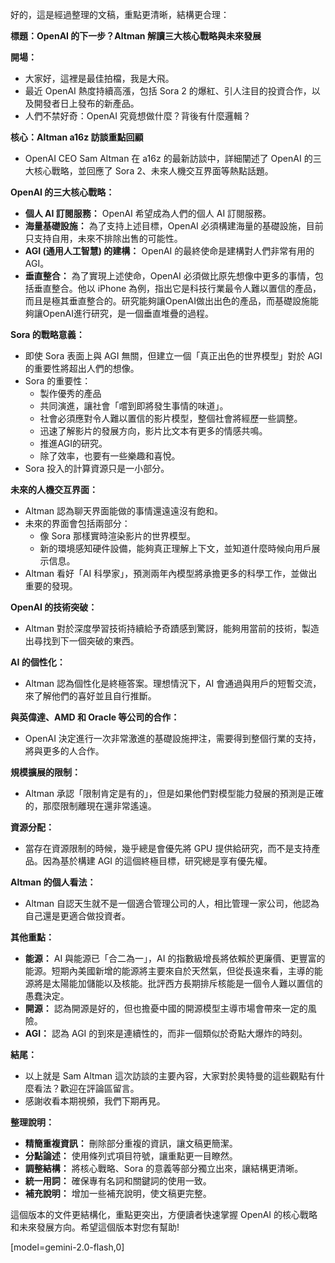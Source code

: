 好的，這是經過整理的文稿，重點更清晰，結構更合理：

**標題：OpenAI 的下一步？Altman 解讀三大核心戰略與未來發展**

**開場：**

*   大家好，這裡是最佳拍檔，我是大飛。
*   最近 OpenAI 熱度持續高漲，包括 Sora 2 的爆紅、引人注目的投資合作，以及開發者日上發布的新產品。
*   人們不禁好奇：OpenAI 究竟想做什麼？背後有什麼邏輯？

**核心：Altman a16z 訪談重點回顧**

*   OpenAI CEO Sam Altman 在 a16z 的最新訪談中，詳細闡述了 OpenAI 的三大核心戰略，並回應了 Sora 2、未來人機交互界面等熱點話題。

**OpenAI 的三大核心戰略：**

*   **個人 AI 訂閱服務：** OpenAI 希望成為人們的個人 AI 訂閱服務。
*   **海量基礎設施：** 為了支持上述目標，OpenAI 必須構建海量的基礎設施，目前只支持自用，未來不排除出售的可能性。
*   **AGI (通用人工智慧) 的建構：** OpenAI 的最終使命是建構對人們非常有用的 AGI。
*   **垂直整合：** 為了實現上述使命，OpenAI 必須做比原先想像中更多的事情，包括垂直整合。他以 iPhone 為例，指出它是科技行業最令人難以置信的產品，而且是極其垂直整合的。研究能夠讓OpenAI做出出色的產品，而基礎設施能夠讓OpenAI進行研究，是一個垂直堆疊的過程。

**Sora 的戰略意義：**

*   即使 Sora 表面上與 AGI 無關，但建立一個「真正出色的世界模型」對於 AGI 的重要性將超出人們的想像。
*   Sora 的重要性：
    *   製作優秀的產品
    *   共同演進，讓社會「嚐到即將發生事情的味道」。
    *   社會必須應對令人難以置信的影片模型，整個社會將經歷一些調整。
    *   迅速了解影片的發展方向，影片比文本有更多的情感共鳴。
    *   推進AGI的研究。
    *   除了效率，也要有一些樂趣和喜悅。
*   Sora 投入的計算資源只是一小部分。

**未來的人機交互界面：**

*   Altman 認為聊天界面能做的事情還遠遠沒有飽和。
*   未來的界面會包括兩部分：
    *   像 Sora 那樣實時渲染影片的世界模型。
    *   新的環境感知硬件設備，能夠真正理解上下文，並知道什麼時候向用戶展示信息。
*   Altman 看好「AI 科學家」，預測兩年內模型將承擔更多的科學工作，並做出重要的發現。

**OpenAI 的技術突破：**

*   Altman 對於深度學習技術持續給予奇蹟感到驚訝，能夠用當前的技術，製造出尋找到下一個突破的東西。

**AI 的個性化：**

*   Altman 認為個性化是終極答案。理想情況下，AI 會通過與用戶的短暫交流，來了解他們的喜好並且自行推斷。

**與英偉達、AMD 和 Oracle 等公司的合作：**

*   OpenAI 決定進行一次非常激進的基礎設施押注，需要得到整個行業的支持，將與更多的人合作。

**規模擴展的限制：**

*   Altman 承認「限制肯定是有的」，但是如果他們對模型能力發展的預測是正確的，那麼限制離現在還非常遙遠。

**資源分配：**

*   當存在資源限制的時候，幾乎總是會優先將 GPU 提供給研究，而不是支持產品。因為基於構建 AGI 的這個終極目標，研究總是享有優先權。

**Altman 的個人看法：**

*   Altman 自認天生就不是一個適合管理公司的人，相比管理一家公司，他認為自己還是更適合做投資者。

**其他重點：**

*   **能源：** AI 與能源已「合二為一」，AI 的指數級增長將依賴於更廉價、更豐富的能源。短期內美國新增的能源將主要來自於天然氣，但從長遠來看，主導的能源將是太陽能加儲能以及核能。批評西方長期排斥核能是一個令人難以置信的愚蠢決定。
*   **開源：** 認為開源是好的，但也擔憂中國的開源模型主導市場會帶來一定的風險。
*   **AGI：** 認為 AGI 的到來是連續性的，而非一個類似於奇點大爆炸的時刻。

**結尾：**

*   以上就是 Sam Altman 這次訪談的主要內容，大家對於奧特曼的這些觀點有什麼看法？歡迎在評論區留言。
*   感謝收看本期視頻，我們下期再見。

**整理說明：**

*   **精簡重複資訊：** 刪除部分重複的資訊，讓文稿更簡潔。
*   **分點論述：** 使用條列式項目符號，讓重點更一目瞭然。
*   **調整結構：** 將核心戰略、Sora 的意義等部分獨立出來，讓結構更清晰。
*   **統一用詞：** 確保專有名詞和關鍵詞的使用一致。
*   **補充說明：** 增加一些補充說明，使文稿更完整。

這個版本的文件更結構化，重點更突出，方便讀者快速掌握 OpenAI 的核心戰略和未來發展方向。希望這個版本對您有幫助!

[model=gemini-2.0-flash,0]
